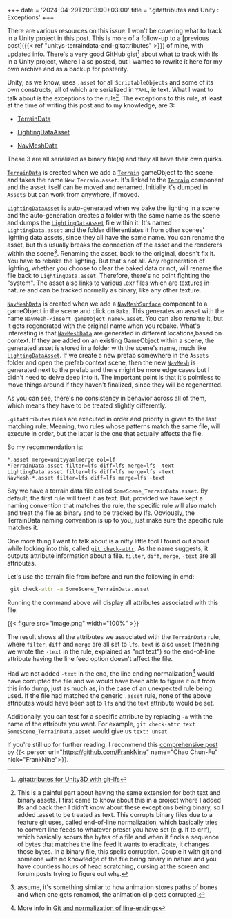 +++
date = '2024-04-29T20:13:00+03:00'
title = '.gitattributes and Unity : Exceptions'
+++

There are various resources on this issue. I won't be covering what to track in a Unity project in this post. This is more of a follow-up to a [previous post]({{< ref "unitys-terraindata-and-gitattributes" >}}) of mine, with updated info. There's a very good GitHub gist[^1] about what to track with lfs in a Unity project, where I also posted, but I wanted to rewrite it here for my own archive and as a backup for posterity.

Unity, as we know, uses `.asset` for all `ScriptableObjects` and some of its own constructs, all of which are serialized in `YAML`, ie text. What I want to talk about is the exceptions to the rule[^2]. The exceptions to this rule, at least at the time of writing this post and to my knowledge, are 3:

* [TerrainData](https://docs.unity3d.com/ScriptReference/TerrainData.html)

* [LightingDataAsset](https://docs.unity3d.com/ScriptReference/LightingDataAsset.html)

* [NavMeshData](https://docs.unity3d.com/ScriptReference/AI.NavMeshData.html)

These 3 are all serialized as binary file(s) and they all have their own quirks.

[`TerrainData`](https://docs.unity3d.com/ScriptReference/TerrainData.html) is created when we add a [`Terrain`](https://docs.unity3d.com/ScriptReference/Terrain.html) gameObject to the scene and takes the name `New Terrain.asset`. It's linked to the [`Terrain`](https://docs.unity3d.com/ScriptReference/Terrain.html) component and the asset itself can be moved and renamed. Initially it's dumped in `Assets` but can work from anywhere, if moved.

[`LightingDataAsset`](https://docs.unity3d.com/ScriptReference/LightingDataAsset.html) is auto-generated when we bake the lighting in a scene and the auto-generation creates a folder with the same name as the scene and dumps the [`LightingDataAsset`](https://docs.unity3d.com/ScriptReference/LightingDataAsset.html) file within it. It's named `LightingData.asset` and the folder differentiates it from other scenes' lighting data assets, since they all have the same name. You can rename the asset, but this usually breaks the connection of the asset and the renderers within the scene[^3]. Renaming the asset, back to the original, doesn't fix it. You have to rebake the lighting. But that's not all. Any regeneration of lighting, whether you choose to clear the baked data or not, will rename the file back to `LightingData.asset`. Therefore, there's no point fighting the "system". The asset also links to various .exr files which are textures in nature and can be tracked normally as binary, like any other texture.

[`NavMeshData`](https://docs.unity3d.com/ScriptReference/AI.NavMeshData.html) is created when we add a [`NavMeshSurface`](https://docs.unity3d.com/Packages/com.unity.ai.navigation@2.0/api/Unity.AI.Navigation.NavMeshSurface.html) component to a gameObject in the scene and click on `Bake`. This generates an asset with the name `NavMesh-<insert gameObject name>.asset`. You can also rename it, but it gets regenerated with the original name when you rebake. What's interesting is that [`NavMeshData`](https://docs.unity3d.com/ScriptReference/AI.NavMeshData.html) are generated in different locations,based on context. If they are added on an existing GameObject within a scene, the generated asset is stored in a folder with the scene's name, much like [`LightingDataAsset`](https://docs.unity3d.com/ScriptReference/LightingDataAsset.html). If we create a new prefab somewhere in the `Assets` folder and open the prefab context scene, then the new [`NavMesh`](https://docs.unity3d.com/ScriptReference/AI.NavMesh.html) is generated next to the prefab and there might be more edge cases but I didn't need to delve deep into it. The important point is that it's pointless to move things around if they haven't finalized, since they will be regenerated.

As you can see, there's no consistency in behavior across all of them, which means they have to be treated slightly differently.

`.gitattributes` rules are executed in order and priority is given to the last matching rule. Meaning, two rules whose patterns match the same file, will execute in order, but the latter is the one that actually affects the file.

So my recommendation is:
```.gitattributes
*.asset merge=unityyamlmerge eol=lf
*TerrainData.asset filter=lfs diff=lfs merge=lfs -text
LightingData.asset filter=lfs diff=lfs merge=lfs -text
NavMesh-*.asset filter=lfs diff=lfs merge=lfs -text
```

Say we have a terrain data file called `SomeScene_TerrainData.asset`. By default, the first rule will treat it as text. But, provided we have kept a naming convention that matches the rule, the specific rule will also match and treat the file as binary and to be tracked by lfs. Obviously, the TerrainData naming convention is up to you, just make sure the specific rule matches it.

One more thing I want to talk about is a nifty little tool I found out about while looking into this, called [`git check-attr`](https://www.git-scm.com/docs/git-check-attr). As the name suggests, it outputs attribute information about a file. `filter`, `diff`, `merge`, `-text` are all attributes.

Let's use the terrain file from before and run the following in cmd:
```cmd
 git check-attr -a SomeScene_TerrainData.asset
```

Running the command above will display all attributes associated with this file:

{{< figure src="image.png" width="100%" >}}

The result shows all the attributes we associated with the `TerrainData` rule, where `filter`, `diff` and `merge` are all set to `lfs`. `text` is also `unset` (meaning we wrote the `-text` in the rule, explained as "not text") so the end-of-line attribute having the line feed option doesn't affect the file.

Had we not added `-text` in the end, the line ending normalization[^4] would have corrupted the file and we would have been able to figure it out from this info dump, just as much as, in the case of an unexpected rule being used. If the file had matched the generic `.asset` rule, none of the above attributes would have been set to `lfs` and the text attribute would be set.

Additionally, you can test for a specific attribute by replacing `-a` with the name of the attribute you want. For example, `git check-attr text SomeScene_TerrainData.asset` would give us `text: unset`.

If you're still up for further reading, I recommend this [comprehensive post](https://www.chunfuchao.com/posts/unity-git-en/#gitattributes) by {{< person url="https://github.com/FrankNine" name="Chao Chun-Fu" nick="FrankNine">}}.


[^1]: [ .gitattributes for Unity3D with git-lfs](https://gist.github.com/nemotoo/b8a1c3a0f1225bb9231979f389fd4f3f)
[^2]: This is a painful part about having the same extension for both text and binary assets. I first came to know about this in a project where I added lfs and back then I didn't know about these exceptions being binary, so I added .asset to be treated as text. This corrupts binary files due to a feature git uses, called end-of-line normalization, which basically tries to convert line feeds to whatever preset you have set (e.g. lf to crlf), which basically scours the bytes of a file and when it finds a sequence of bytes that matches the line feed it wants to eradicate, it changes those bytes. In a binary file, this spells corruption. Couple it with git and someone with no knowledge of the file being binary in nature and you have countless hours of head scratching, cursing at the screen and forum posts trying to figure out why.
[^3]:  assume, it's something similar to how animation stores paths of bones and when one gets renamed, the animation clip gets corrupted.
[^4]: More info in [Git and normalization of line-endings](https://dev.to/kevinshu/git-and-normalization-of-line-endings-228j)